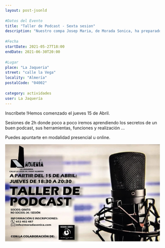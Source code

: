 ```yaml
---
layout: post-jsonld

#Datos del Evento
title: "Taller de Podcast - Sexta sesion"
description: "Nuestro compa Josep Maria, de Morada Sonica, ha preparado un taller de Podcast para nosotros. "

#Fecha
startDate: 2021-05-27T18:00
endDate: 2021-06-30T20:00

#Lugar
place: "La Jaqueria"
street: "calle la Vega"
locality: "Almería"
postalCode: "04002"

category: actividades
user: La Jaquería
---
```



Inscríbete !Hemos comenzado el jueves 15 de Abril. 

Sesiones de 2h donde poco a poco iremos aprendiendo los secretos de un buen podcast, sus herramientas, funciones y realización ...

Puedes apuntarte en modalidad presencial u online.

![cartel](/recursos/varios/podcast.jpg)
